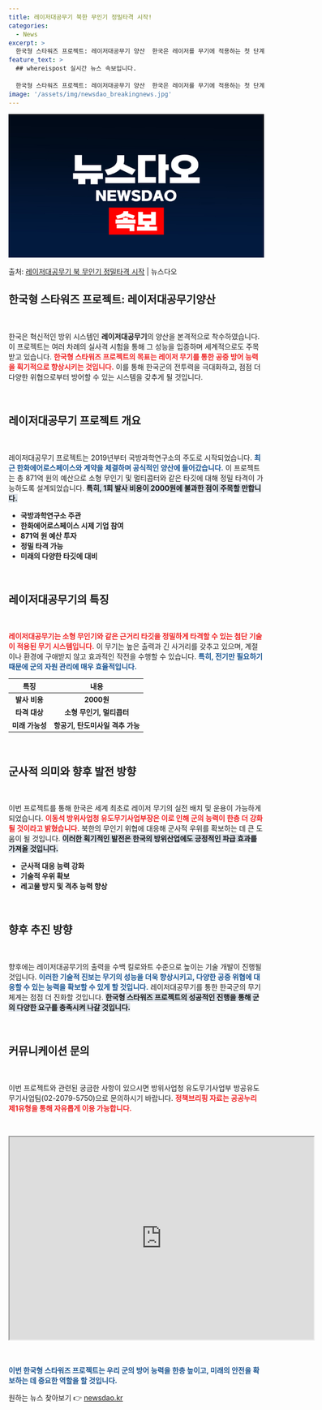 ```yaml
---
title: 레이저대공무기 북한 무인기 정밀타격 시작!
categories:
  - News
excerpt: >
  한국형 스타워즈 프로젝트: 레이저대공무기 양산  한국은 레이저를 무기에 적용하는 첫 단계로 레이저대공무기(B…
feature_text: >
  ## whereispost 실시간 뉴스 속보입니다.

  한국형 스타워즈 프로젝트: 레이저대공무기 양산  한국은 레이저를 무기에 적용하는 첫 단계로 레이저대공무기(B…
image: '/assets/img/newsdao_breakingnews.jpg'
---
```


![뉴스다오 속보](/assets/img/newsdao_breakingnews.jpg)

<p>출처: <a href="https://newsdao.kr/4750" rel="dofollow">레이저대공무기 북 무인기 정밀타격 시작</a> | 뉴스다오</p>

<h2 data-ke-size="size26">한국형 스타워즈 프로젝트: 레이저대공무기양산</h2>

<p data-ke-size="size16">&nbsp;</p>

한국은 혁신적인 방위 시스템인 <b>레이저대공무기</b>의 양산을 본격적으로 착수하였습니다. 이 프로젝트는 여러 차례의 실사격 시험을 통해 그 성능을 입증하며 세계적으로도 주목받고 있습니다. <b><span style="color: #ee2323;">한국형 스타워즈 프로젝트의 목표는 레이저 무기를 통한 공중 방어 능력을 획기적으로 향상시키는 것입니다.</span></b> 이를 통해 한국군의 전투력을 극대화하고, 점점 더 다양한 위협으로부터 방어할 수 있는 시스템을 갖추게 될 것입니다.

<p data-ke-size="size16">&nbsp;</p>

<h2 data-ke-size="size26">레이저대공무기 프로젝트 개요</h2>

<p data-ke-size="size16">&nbsp;</p>

레이저대공무기 프로젝트는 2019년부터 국방과학연구소의 주도로 시작되었습니다. <b><span style="color: #1a5490;">최근 한화에어로스페이스와 계약을 체결하며 공식적인 양산에 들어갔습니다.</span></b> 이 프로젝트는 총 871억 원의 예산으로 소형 무인기 및 멀티콥터와 같은 타깃에 대해 정밀 타격이 가능하도록 설계되었습니다. <b><span style="background-color: #21538527;">특히, 1회 발사 비용이 2000원에 불과한 점이 주목할 만합니다.</span></b>

<ul>
    <li><b>국방과학연구소 주관</b></li>
    <li><b>한화에어로스페이스 시제 기업 참여</b></li>
    <li><b>871억 원 예산 투자</b></li>
    <li><b>정밀 타격 가능</b></li>
    <li><b>미래의 다양한 타깃에 대비</b></li>
</ul>

<p data-ke-size="size16">&nbsp;</p>

<h2 data-ke-size="size26">레이저대공무기의 특징</h2>

<p data-ke-size="size16">&nbsp;</p>

<b><span style="color: #ee2323;">레이저대공무기는 소형 무인기와 같은 근거리 타깃을 정밀하게 타격할 수 있는 첨단 기술이 적용된 무기 시스템입니다.</span></b> 이 무기는 높은 출력과 긴 사거리를 갖추고 있으며, 계절이나 환경에 구애받지 않고 효과적인 작전을 수행할 수 있습니다. <b><span style="color: #1a5490;">특히, 전기만 필요하기 때문에 군의 자원 관리에 매우 효율적입니다.</span></b>

<table>
    <thead>
        <tr>
            <th><b>특징</b></th>
            <th><b>내용</b></th>
        </tr>
    </thead>
    <tbody>
        <tr>
            <td style="text-align: center; height: 17px;"><b>발사 비용</b></td>
            <td style="text-align: center; height: 17px;"><b>2000원</b></td>
        </tr>
        <tr>
            <td style="text-align: center; height: 17px;"><b>타격 대상</b></td>
            <td style="text-align: center; height: 17px;"><b>소형 무인기, 멀티콥터</b></td>
        </tr>
        <tr>
            <td style="text-align: center; height: 17px;"><b>미래 가능성</b></td>
            <td style="text-align: center; height: 17px;"><b>항공기, 탄도미사일 격추 가능</b></td>
        </tr>
    </tbody>
</table>

<p data-ke-size="size16">&nbsp;</p>

<h2 data-ke-size="size26">군사적 의미와 향후 발전 방향</h2>

<p data-ke-size="size16">&nbsp;</p>

이번 프로젝트를 통해 한국은 세계 최초로 레이저 무기의 실전 배치 및 운용이 가능하게 되었습니다. <b><span style="color: #ee2323;">이동석 방위사업청 유도무기사업부장은 이로 인해 군의 능력이 한층 더 강화될 것이라고 밝혔습니다.</span></b> 북한의 무인기 위협에 대응해 군사적 우위를 확보하는 데 큰 도움이 될 것입니다. <b><span style="background-color: #21538527;">이러한 획기적인 발전은 한국의 방위산업에도 긍정적인 파급 효과를 가져올 것입니다.</span></b>

<ul>
    <li><b>군사적 대응 능력 강화</b></li>
    <li><b>기술적 우위 확보</b></li>
    <li><b>레고물 방지 및 격추 능력 향상</b></li>
</ul>

<p data-ke-size="size16">&nbsp;</p>

<h2 data-ke-size="size26">향후 추진 방향</h2>

<p data-ke-size="size16">&nbsp;</p>

향후에는 레이저대공무기의 출력을 수백 킬로와트 수준으로 높이는 기술 개발이 진행될 것입니다. <b><span style="color: #1a5490;">이러한 기술적 진보는 무기의 성능을 더욱 향상시키고, 다양한 공중 위협에 대응할 수 있는 능력을 확보할 수 있게 할 것입니다.</span></b> 레이저대공무기를 통한 한국군의 무기 체계는 점점 더 진화할 것입니다. <b><span style="background-color: #21538527;">한국형 스타워즈 프로젝트의 성공적인 진행을 통해 군의 다양한 요구를 충족시켜 나갈 것입니다.</span></b>

<p data-ke-size="size16">&nbsp;</p>

<h2 data-ke-size="size26">커뮤니케이션 문의</h2>

<p data-ke-size="size16">&nbsp;</p>

이번 프로젝트와 관련된 궁금한 사항이 있으시면 방위사업청 유도무기사업부 방공유도무기사업팀(02-2079-5750)으로 문의하시기 바랍니다. <b><span style="color: #ee2323;">정책브리핑 자료는 공공누리 제1유형을 통해 자유롭게 이용 가능합니다.</span></b>

<p data-ke-size="size16">&nbsp;</p>

<iframe src="https://newsdao.kr/4750" width="600" height="400"></iframe>

<p data-ke-size="size16">&nbsp;</p>

<b><span style="color: #1a5490;">이번 한국형 스타워즈 프로젝트는 우리 군의 방어 능력을 한층 높이고, 미래의 안전을 확보하는 데 중요한 역할을 할 것입니다.</span></b>  

원하는 뉴스 찾아보기 👉 <a href="https://newsdao.kr" rel="dofollow">newsdao.kr</a>



